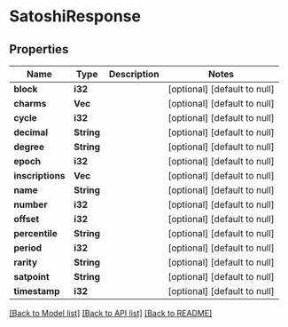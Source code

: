 # SatoshiResponse

## Properties
Name | Type | Description | Notes
------------ | ------------- | ------------- | -------------
**block** | **i32** |  | [optional] [default to null]
**charms** | **Vec<String>** |  | [optional] [default to null]
**cycle** | **i32** |  | [optional] [default to null]
**decimal** | **String** |  | [optional] [default to null]
**degree** | **String** |  | [optional] [default to null]
**epoch** | **i32** |  | [optional] [default to null]
**inscriptions** | **Vec<String>** |  | [optional] [default to null]
**name** | **String** |  | [optional] [default to null]
**number** | **i32** |  | [optional] [default to null]
**offset** | **i32** |  | [optional] [default to null]
**percentile** | **String** |  | [optional] [default to null]
**period** | **i32** |  | [optional] [default to null]
**rarity** | **String** |  | [optional] [default to null]
**satpoint** | **String** |  | [optional] [default to null]
**timestamp** | **i32** |  | [optional] [default to null]

[[Back to Model list]](../README.md#documentation-for-models) [[Back to API list]](../README.md#documentation-for-api-endpoints) [[Back to README]](../README.md)



